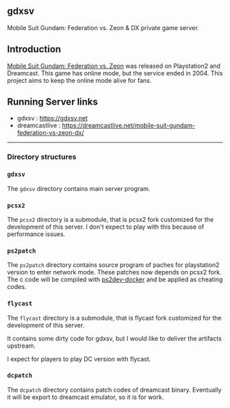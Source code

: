 gdxsv
---

Mobile Suit Gundam: Federation vs. Zeon & DX private game server.

## Introduction
[Mobile Suit Gundam: Federation vs. Zeon](https://en.wikipedia.org/wiki/Mobile_Suit_Gundam:_Federation_vs._Zeon) was released on Playstation2 and Dreamcast.
This game has online mode, but the service ended in 2004. This project aims to keep the online mode alive for fans.


## Running Server links
- gdxsv : https://gdxsv.net
- dreamcastlive : https://dreamcastlive.net/mobile-suit-gundam-federation-vs-zeon-dx/


---

### Directory structures

### `gdxsv`
The `gdxsv` directory contains main server program.

### `pcsx2`
The `pcsx2` directory is a submodule, that is pcsx2 fork customized for the development of this server.
I don't expect to play with this because of performance issues.

### `ps2patch`
The `ps2patch` directory contains source program of paches for playstation2 version to enter network mode.
These patches now depends on pcsx2 fork.
The c code will be compiled with [ps2dev-docker](https://github.com/ps2dev/ps2dev-docker) and be applied as cheating codes.

### `flycast`
The `flycast` directory is a submodule, that is flycast fork customized for the development of this server.

It contains some dirty code for gdxsv, but I would like to deliver the artifacts upstream.

I expect for players to play DC version with flycast. 

### `dcpatch`
The `dcpatch` directory contains patch codes of dreamcast binary.
Eventually it will be export to dreamcast emulator, so it is for work.


